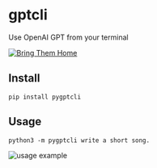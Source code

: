 # gptcli
Use OpenAI GPT from your terminal

[![Bring Them Home](https://badge.yehoyada.com)](https://www.standwithus.com/)  

## Install
```commandline
pip install pygptcli
```

## Usage
```commandline
python3 -m pygptcli write a short song.
```

![usage example](/docs/usage.png)
